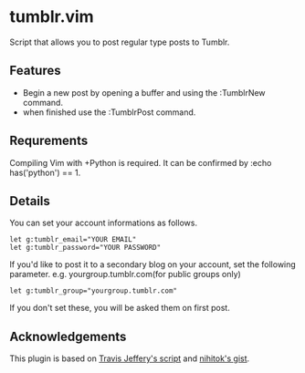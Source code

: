 # tumblr.vim
Script that allows you to post regular type posts to Tumblr.

## Features
- Begin a new post by opening a buffer and using the :TumblrNew command.
- when finished use the :TumblrPost command.

## Requrements
Compiling Vim with +Python is required.
It can be confirmed by :echo has('python') == 1.

## Details
You can set your account informations as follows.
~~~vim
let g:tumblr_email="YOUR EMAIL"
let g:tumblr_password="YOUR PASSWORD"
~~~

If you'd like to post it to a secondary blog on your account, set the following parameter. e.g. yourgroup.tumblr.com(for public groups only)
~~~vim
let g:tumblr_group="yourgroup.tumblr.com"
~~~

If you don't set these, you will be asked them on first post.

## Acknowledgements
This plugin is based on [Travis Jeffery's script](http://www.vim.org/scripts/script.php?script_id=2329) and [nihitok's gist](https://gist.github.com/2179770).
